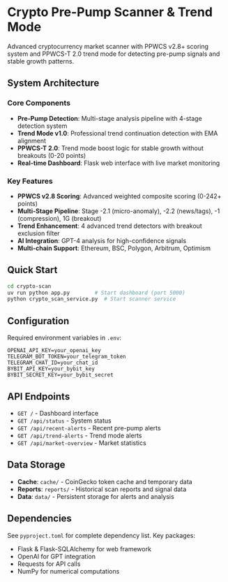 # Crypto Pre-Pump Scanner & Trend Mode

Advanced cryptocurrency market scanner with PPWCS v2.8+ scoring system and PPWCS-T 2.0 trend mode for detecting pre-pump signals and stable growth patterns.

## System Architecture

### Core Components
- **Pre-Pump Detection**: Multi-stage analysis pipeline with 4-stage detection system
- **Trend Mode v1.0**: Professional trend continuation detection with EMA alignment
- **PPWCS-T 2.0**: Trend mode boost logic for stable growth without breakouts (0-20 points)
- **Real-time Dashboard**: Flask web interface with live market monitoring

### Key Features
- **PPWCS v2.8 Scoring**: Advanced weighted composite scoring (0-242+ points)
- **Multi-Stage Pipeline**: Stage -2.1 (micro-anomaly), -2.2 (news/tags), -1 (compression), 1G (breakout)
- **Trend Enhancement**: 4 advanced trend detectors with breakout exclusion filter
- **AI Integration**: GPT-4 analysis for high-confidence signals
- **Multi-chain Support**: Ethereum, BSC, Polygon, Arbitrum, Optimism

## Quick Start

```bash
cd crypto-scan
uv run python app.py        # Start dashboard (port 5000)
python crypto_scan_service.py  # Start scanner service
```

## Configuration

Required environment variables in `.env`:
```
OPENAI_API_KEY=your_openai_key
TELEGRAM_BOT_TOKEN=your_telegram_token  
TELEGRAM_CHAT_ID=your_chat_id
BYBIT_API_KEY=your_bybit_key
BYBIT_SECRET_KEY=your_bybit_secret
```

## API Endpoints

- `GET /` - Dashboard interface
- `GET /api/status` - System status
- `GET /api/recent-alerts` - Recent pre-pump alerts
- `GET /api/trend-alerts` - Trend mode alerts
- `GET /api/market-overview` - Market statistics

## Data Storage

- **Cache**: `cache/` - CoinGecko token cache and temporary data
- **Reports**: `reports/` - Historical scan reports and signal data
- **Data**: `data/` - Persistent storage for alerts and analysis

## Dependencies

See `pyproject.toml` for complete dependency list. Key packages:
- Flask & Flask-SQLAlchemy for web framework
- OpenAI for GPT integration
- Requests for API calls
- NumPy for numerical computations